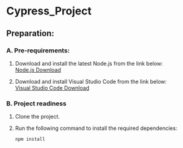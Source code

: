 # Cypress_Project

## Preparation:

### A. Pre-requirements:

1. Download and install the latest Node.js from the link below:  
   [Node.js Download](https://nodejs.org/en/download)

2. Download and install Visual Studio Code from the link below:  
   [Visual Studio Code Download](https://code.visualstudio.com/download)

### B. Project readiness

1. Clone the project.
2. Run the following command to install the required dependencies:

   ```bash
   npm install
